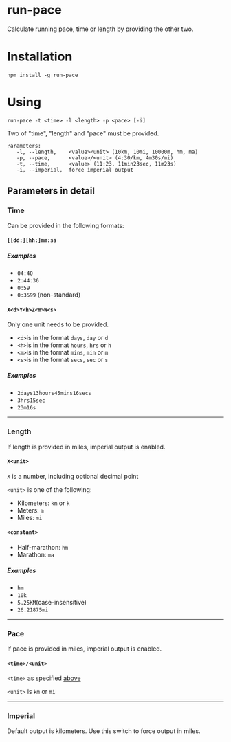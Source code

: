 # run-pace
Calculate running pace, time or length by providing the other two.

# Installation
```npm install -g run-pace```

# Using
```run-pace -t <time> -l <length> -p <pace> [-i]```

Two of "time", "length" and "pace" must be provided.

```
Parameters:
   -l, --length,    <value><unit> (10km, 10mi, 10000m, hm, ma)
   -p, --pace,      <value>/<unit> (4:30/km, 4m30s/mi)
   -t, --time,      <value> (11:23, 11min23sec, 11m23s)
   -i, --imperial,  force imperial output
```

## Parameters in detail

### Time

Can be provided in the following formats:

#### `[[dd:][hh:]mm:ss`

##### Examples
- `04:40`
- `2:44:36`
- `0:59`
- `0:3599` (non-standard)

#### `X<d>Y<h>Z<m>W<s>`

Only one unit needs to be provided.

- `<d>`is in the format `days`, `day` or `d`
- `<h>`is in the format `hours`, `hrs` or `h`
- `<m>`is in the format `mins`, `min` or `m`
- `<s>`is in the format `secs`, `sec` or `s`

##### Examples
- `2days13hours45mins16secs`
- `3hrs15sec`
- `23m16s`

--- 

### Length

If length is provided in miles, imperial output is enabled.

#### `X<unit>`
`X` is a number, including optional decimal point

`<unit>` is one of the following:
- Kilometers: `km` or `k`
- Meters: `m`
- Miles: `mi`

#### `<constant>`

- Half-marathon: `hm`
- Marathon: `ma`

##### Examples
- `hm`
- `10k`
- `5.25KM`(case-insensitive)
- `26.21875mi`

---

### Pace

If pace is provided in miles, imperial output is enabled.

#### `<time>/<unit>`

`<time>` as specified [above](#time)

`<unit>` is `km` or `mi`

---

### Imperial

Default output is kilometers. Use this switch to force output in miles.
